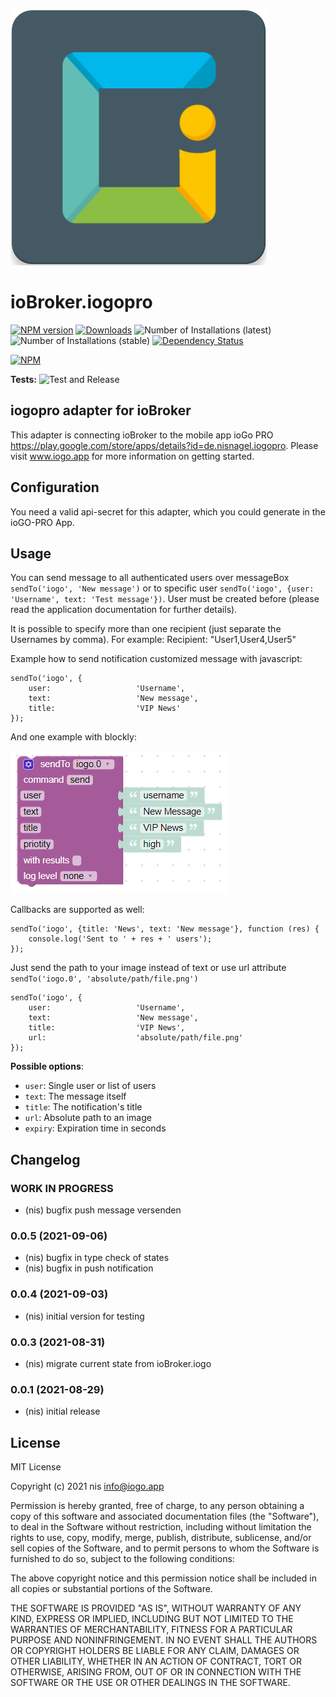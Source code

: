 ![Logo](admin/iogopro.png)
# ioBroker.iogopro

[![NPM version](https://img.shields.io/npm/v/iobroker.iogopro.svg)](https://www.npmjs.com/package/iobroker.iogopro)
[![Downloads](https://img.shields.io/npm/dm/iobroker.iogopro.svg)](https://www.npmjs.com/package/iobroker.iogopro)
![Number of Installations (latest)](https://iobroker.live/badges/iogopro-installed.svg)
![Number of Installations (stable)](https://iobroker.live/badges/iogopro-stable.svg)
[![Dependency Status](https://img.shields.io/david/nisiode/iobroker.iogopro.svg)](https://david-dm.org/nisiode/iobroker.iogopro)

[![NPM](https://nodei.co/npm/iobroker.iogopro.png?downloads=true)](https://nodei.co/npm/iobroker.iogopro/)

**Tests:** ![Test and Release](https://github.com/nisiode/ioBroker.iogopro/workflows/Test%20and%20Release/badge.svg)

## iogopro adapter for ioBroker

This adapter is connecting ioBroker to the mobile app ioGo PRO https://play.google.com/store/apps/details?id=de.nisnagel.iogopro.
Please visit www.iogo.app for more information on getting started.

## Configuration
You need a valid api-secret for this adapter, which you could generate in the ioGO-PRO App.

## Usage
You can send message to all authenticated users over messageBox `sendTo('iogo', 'New message')`
or to specific user `sendTo('iogo', {user: 'Username', text: 'Test message'})`.
User must be created before (please read the application documentation for further details).

It is possible to specify more than one recipient (just separate the Usernames by comma). For example: Recipient: "User1,User4,User5"

Example how to send notification customized message with javascript:
```
sendTo('iogo', {
    user:                   'Username',
    text:                   'New message',
    title:                  'VIP News'
});
```

And one example with blockly:

![blockly](img/blockly.png)

Callbacks are supported as well:
```
sendTo('iogo', {title: 'News', text: 'New message'}, function (res) {
    console.log('Sent to ' + res + ' users');
});
```

Just send the path to your image instead of text or use url attribute `sendTo('iogo.0', 'absolute/path/file.png')`
```
sendTo('iogo', {
    user:                   'Username',
    text:                   'New message',
    title:                  'VIP News',
    url:                    'absolute/path/file.png'
});
```

**Possible options**:
- `user`: Single user or list of users
- `text`: The message itself
- `title`: The notification's title
- `url`: Absolute path to an image
- `expiry`: Expiration time in seconds

## Changelog
<!--
	Placeholder for the next version (at the beginning of the line):
	### **WORK IN PROGRESS**
-->

### **WORK IN PROGRESS**
* (nis) bugfix push message versenden

### 0.0.5 (2021-09-06)
* (nis) bugfix in type check of states
* (nis) bugfix in push notification

### 0.0.4 (2021-09-03)
* (nis) initial version for testing

### 0.0.3 (2021-08-31)
* (nis) migrate current state from ioBroker.iogo

### 0.0.1 (2021-08-29)
* (nis) initial release

## License
MIT License

Copyright (c) 2021 nis <info@iogo.app>

Permission is hereby granted, free of charge, to any person obtaining a copy
of this software and associated documentation files (the "Software"), to deal
in the Software without restriction, including without limitation the rights
to use, copy, modify, merge, publish, distribute, sublicense, and/or sell
copies of the Software, and to permit persons to whom the Software is
furnished to do so, subject to the following conditions:

The above copyright notice and this permission notice shall be included in all
copies or substantial portions of the Software.

THE SOFTWARE IS PROVIDED "AS IS", WITHOUT WARRANTY OF ANY KIND, EXPRESS OR
IMPLIED, INCLUDING BUT NOT LIMITED TO THE WARRANTIES OF MERCHANTABILITY,
FITNESS FOR A PARTICULAR PURPOSE AND NONINFRINGEMENT. IN NO EVENT SHALL THE
AUTHORS OR COPYRIGHT HOLDERS BE LIABLE FOR ANY CLAIM, DAMAGES OR OTHER
LIABILITY, WHETHER IN AN ACTION OF CONTRACT, TORT OR OTHERWISE, ARISING FROM,
OUT OF OR IN CONNECTION WITH THE SOFTWARE OR THE USE OR OTHER DEALINGS IN THE
SOFTWARE.